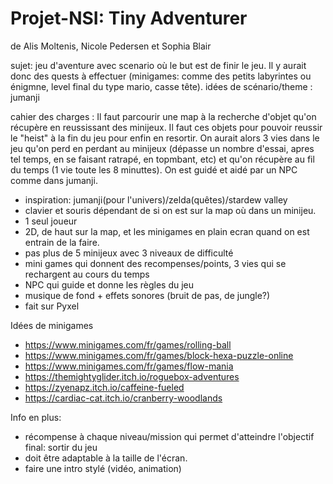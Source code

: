 # Projet-NSI: Tiny Adventurer
de Alis Moltenis, Nicole Pedersen et Sophia Blair

sujet: jeu d'aventure avec scenario où le but est de finir le jeu. Il y aurait donc des quests à effectuer (minigames: comme des petits labyrintes ou énigmne, level final du type mario, casse tête). idées de scénario/theme : jumanji

cahier des charges :
Il faut parcourir une map à la recherche d'objet qu'on récupère en reussissant des minijeux. Il faut ces objets pour pouvoir reussir le "heist" à la fin du jeu pour enfin en resortir. On aurait alors 3 vies dans le jeu qu'on perd en perdant au minijeux (dépasse un nombre d'essai, apres tel temps, en se faisant ratrapé, en topmbant, etc) et qu'on récupère au fil du temps (1 vie toute les 8 minuttes). On est guidé et aidé par un NPC comme dans jumanji.

   - inspiration: jumanji(pour l'univers)/zelda(quêtes)/stardew valley
   - clavier et souris dépendant de si on est sur la map où dans un minijeu.
   - 1 seul joueur
   - 2D, de haut sur la map, et  les minigames en plain ecran quand on est entrain de la faire.
   - pas plus de 5 minijeux avec 3 niveaux de difficulté
   - mini games qui donnent des recompenses/points, 3 vies qui se rechargent au cours du temps
   - NPC qui guide et donne les règles du jeu
   - musique de fond + effets sonores (bruit de pas, de jungle?)
   - fait sur Pyxel
   
Idées de minigames
  - https://www.minigames.com/fr/games/rolling-ball
  - https://www.minigames.com/fr/games/block-hexa-puzzle-online
  - https://www.minigames.com/fr/games/flow-mania
  - https://themightyglider.itch.io/roguebox-adventures
  - https://zyenapz.itch.io/caffeine-fueled
  - https://cardiac-cat.itch.io/cranberry-woodlands

Info en plus: 
  - récompense à chaque niveau/mission qui permet d'atteindre l'objectif final: sortir du jeu
  - doit être adaptable à la taille de l'écran.
  - faire une intro stylé (vidéo, animation)


  
